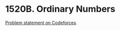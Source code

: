 # 1520B. Ordinary Numbers

[Problem statement on Codeforces](https://codeforces.com/problemset/problem/1520/B?locale=en).